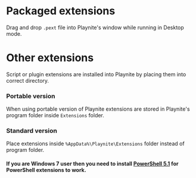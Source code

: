 # Packaged extensions

Drag and drop `.pext` file into Playnite's window while running in Desktop mode.

# Other extensions

Script or plugin extensions are installed into Playnite by placing them into correct directory.

### Portable version
When using portable version of Playnite extensions are stored in Playnite's program folder inside `Extensions` folder.

### Standard version
Place extensions inside `%AppData%\Playnite\Extensions` folder instead of program folder.

#### If you are Windows 7 user then you need to install [PowerShell 5.1](https://www.microsoft.com/en-us/download/details.aspx?id=54616) for PowerShell extensions to work.
